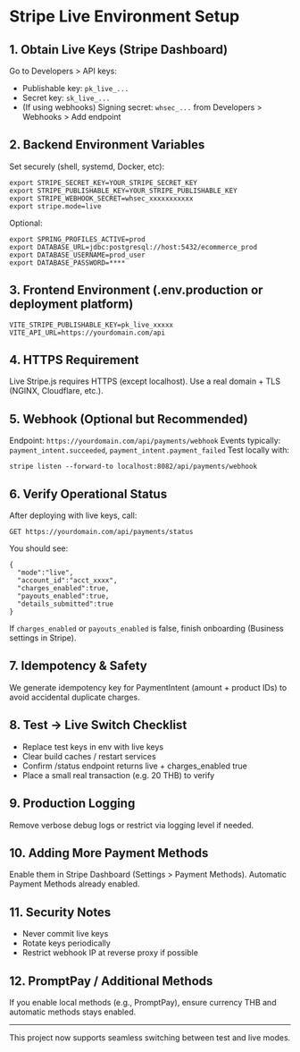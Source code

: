 # Stripe Live Environment Setup

## 1. Obtain Live Keys (Stripe Dashboard)
Go to Developers > API keys:
- Publishable key: `pk_live_...`
- Secret key: `sk_live_...`
- (If using webhooks) Signing secret: `whsec_...` from Developers > Webhooks > Add endpoint

## 2. Backend Environment Variables
Set securely (shell, systemd, Docker, etc):
```
export STRIPE_SECRET_KEY=YOUR_STRIPE_SECRET_KEY
export STRIPE_PUBLISHABLE_KEY=YOUR_STRIPE_PUBLISHABLE_KEY
export STRIPE_WEBHOOK_SECRET=whsec_xxxxxxxxxxx
export stripe.mode=live
```
Optional:
```
export SPRING_PROFILES_ACTIVE=prod
export DATABASE_URL=jdbc:postgresql://host:5432/ecommerce_prod
export DATABASE_USERNAME=prod_user
export DATABASE_PASSWORD=****
```

## 3. Frontend Environment (.env.production or deployment platform)
```
VITE_STRIPE_PUBLISHABLE_KEY=pk_live_xxxxx
VITE_API_URL=https://yourdomain.com/api
```

## 4. HTTPS Requirement
Live Stripe.js requires HTTPS (except localhost). Use a real domain + TLS (NGINX, Cloudflare, etc.).

## 5. Webhook (Optional but Recommended)
Endpoint: `https://yourdomain.com/api/payments/webhook`
Events typically: `payment_intent.succeeded`, `payment_intent.payment_failed`
Test locally with:
```
stripe listen --forward-to localhost:8082/api/payments/webhook
```

## 6. Verify Operational Status
After deploying with live keys, call:
```
GET https://yourdomain.com/api/payments/status
```
You should see:
```
{
  "mode":"live",
  "account_id":"acct_xxxx",
  "charges_enabled":true,
  "payouts_enabled":true,
  "details_submitted":true
}
```
If `charges_enabled` or `payouts_enabled` is false, finish onboarding (Business settings in Stripe).

## 7. Idempotency & Safety
We generate idempotency key for PaymentIntent (amount + product IDs) to avoid accidental duplicate charges.

## 8. Test → Live Switch Checklist
- Replace test keys in env with live keys
- Clear build caches / restart services
- Confirm /status endpoint returns live + charges_enabled true
- Place a small real transaction (e.g. 20 THB) to verify

## 9. Production Logging
Remove verbose debug logs or restrict via logging level if needed.

## 10. Adding More Payment Methods
Enable them in Stripe Dashboard (Settings > Payment Methods). Automatic Payment Methods already enabled.

## 11. Security Notes
- Never commit live keys
- Rotate keys periodically
- Restrict webhook IP at reverse proxy if possible

## 12. PromptPay / Additional Methods
If you enable local methods (e.g., PromptPay), ensure currency THB and automatic methods stays enabled.

---
This project now supports seamless switching between test and live modes.
